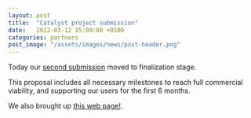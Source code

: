 ```yaml
---
layout: post
title:  "Catalyst project submission"
date:   2022-03-12 15:00:00 +0100
categories: partners
post_image: "/assets/images/news/post-header.png"
---
```


Today our [second submission](https://cardano.ideascale.com/c/idea/396549)
moved to finalization stage.

This proposal includes all necessary milestones to reach full commercial viability, and supporting our users for the first 6 months.

We also brought up [this web page!](https://streamcardano.com).
